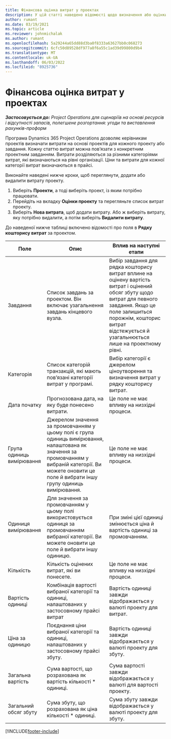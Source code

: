 ```yaml
---
title: Фінансова оцінка витрат у проектах
description: У цій статті наведено відомості щодо визначення або оцінки витрат, пов’язаних із проектом.
author: rumant
ms.date: 03/19/2021
ms.topic: article
ms.reviewer: johnmichalak
ms.author: rumant
ms.openlocfilehash: 5a29244a65dd88d3ba0f8333a63627bb0c068273
ms.sourcegitcommit: 6cfc50d89528df977a8f6a55c1ad39d99800d9b4
ms.translationtype: MT
ms.contentlocale: uk-UA
ms.lasthandoff: 06/03/2022
ms.locfileid: "8925736"
---
```

# <a name="financial-estimates-for-expenses-on-projects"></a>Фінансова оцінка витрат у проектах
_**Застосовується до:** Project Operations для сценаріїв на основі ресурсів і відсутності запасів, полегшене розгортання: угоди та виставлення рахунків-проформ_

Програма Dynamics 365 Project Operations дозволяє керівникам проектів визначати витрати на основі проектів для кожного проекту або завдання. Кожну статтю витрат можна пов’язати з конкретним проектним завданням. Витрати розділяються за різними категоріями витрат, які визначаються на рівні організації. Ціни та витрати для кожної категорії витрат визначаються в прайсі. 

Виконайте наведені нижче кроки, щоб переглянути, додати або видалити витрату проекту.

1. Виберіть **Проекти**, а тоді виберіть проект, із яким потрібно працювати.
2. Перейдіть на вкладку **Оцінки проекту** та перегляньте список витрат проекту.
3. Виберіть **Нова витрата**, щоб додати витрату. Або ж виберіть витрату, яку потрібно видалити, а потім виберіть **Видалити витрату**.

До наведеної нижче таблиці включено відомості про поля в **Рядку кошторису витрат** за проектом. 

| **Поле** | **Опис** | **Вплив на наступні етапи** |
| --- | --- | --- |
| Завдання | Список завдань за проектом. Він включає узагальнення завдань кінцевого вузла. | Вибір завдання для рядка кошторису витрат вплине на оцінену вартість витрат і оцінений обсяг збуту щодо витрат для певного завдання. Якщо це поле залишиться порожнім, кошторис витрат відстежується й узагальнюється лише на проектному рівні. |
| Категорія | Список категорій транзакцій, які мають пов’язані категорії витрат у програмі. | Вибір категорії є джерелом ціноутворення та визначення витрат у рядку кошторису витрат. |
| Дата початку | Прогнозована дата, на яку буде понесено витрати. | Це поле не має впливу на низхідні процеси. |
| Група одиниць вимірювання | Джерелом значення за промовчанням у цьому полі є група одиниць вимірювання, налаштована як значення за промовчанням у вибраній категорії. Ви можете оновити це поле й вибрати іншу групу одиниць вимірювання. | Це поле не має впливу на низхідні процеси. |
| Одиниця вимірювання | Для значення за промовчанням у цьому полі використовується одиниця за промовчанням вибраної категорії. Ви можете оновити це поле й вибрати іншу одиницю. | При зміні цієї одиниці змінюється ціна й вартість одиниці за промовчанням. |
| Кількість | Кількість оцінених витрат, які ви понесете. | Це поле не має впливу на низхідні процеси. |
| Вартість одиниці | Комбінація вартості вибраної категорії та одиниці, налаштованих у застосовному прайсі витрат | Вартість одиниці завжди відображається у валюті проекту для витрат. |
| Ціна за одиницю | Поєднання ціни вибраної категорії та одиниці, налаштованих у застосовному прайсі збуту. | Вартість одиниці завжди відображається у валюті проекту для збуту. |
| Загальна вартість | Сума вартості, що розрахована як вартість кількості \* одиниці.| Сума вартості завжди відображається у валюті для вартості проекту. |
| Загальний обсяг збуту | Сума збуту, що розрахована як ціна кількості \* одиниці. | Сума збуту завжди відображається у валюті проекту для збуту. |


[!INCLUDE[footer-include](../includes/footer-banner.md)]
